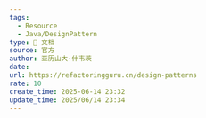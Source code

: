 ```yaml
---
tags:
  - Resource
  - Java/DesignPattern
type: 📃 文档
source: 官方
author: 亚历山大·什韦茨
date: 
url: https://refactoringguru.cn/design-patterns
rate: 10
create_time: 2025-06-14 23:32
update_time: 2025/06/14 23:34
---
```

